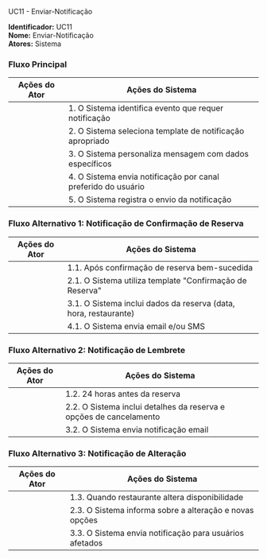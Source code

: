UC11 - Enviar-Notificação

**Identificador:** UC11  
**Nome:** Enviar-Notificação  
**Atores:** Sistema 

 ### Fluxo Principal
| Ações do Ator | Ações do Sistema |
|---------------|------------------|
| | 1. O Sistema identifica evento que requer notificação|
| | 2. O Sistema seleciona template de notificação apropriado |
| | 3. O Sistema personaliza mensagem com dados específicos |
| | 4. O Sistema envia notificação por canal preferido do usuário |
| | 5. O Sistema registra o envio da notificação |

 ### Fluxo Alternativo 1:  Notificação de Confirmação de Reserva
| Ações do Ator | Ações do Sistema |
|---------------|------------------|
| | 1.1. Após confirmação de reserva bem-sucedida |
| | 2.1. O Sistema utiliza template "Confirmação de Reserva"|
| | 3.1. O Sistema inclui dados da reserva (data, hora, restaurante)|
| | 4.1. O Sistema envia email e/ou SMS |

### Fluxo Alternativo 2: Notificação de Lembrete
| Ações do Ator | Ações do Sistema |
|---------------|------------------|
| | 1.2. 24 horas antes da reserva|
| | 2.2. O Sistema inclui detalhes da reserva e opções de cancelamento|
| | 3.2. O Sistema envia notificação email |

### Fluxo Alternativo 3:  Notificação de Alteração
| Ações do Ator | Ações do Sistema |
|---------------|------------------|
| | 1.3. Quando restaurante altera disponibilidade|
| | 2.3. O Sistema informa sobre a alteração e novas opções|
| | 3.3. O Sistema envia notificação para usuários afetados |

